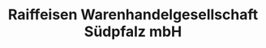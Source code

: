 ---
title: "Raiffeisen Warenhandelgesellschaft Südpfalz mbH"
url: /schwegenheim/raiffeisen-warenhandelgesellschaft-suedpfalz-mbh/
shop: Garten-Center
---